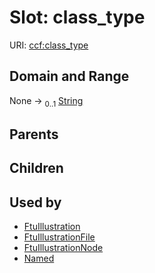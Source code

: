 
# Slot: class_type




URI: [ccf:class_type](http://purl.org/ccf/class_type)


## Domain and Range

None &#8594;  <sub>0..1</sub> [String](types/String.md)

## Parents


## Children


## Used by

 * [FtuIllustration](FtuIllustration.md)
 * [FtuIllustrationFile](FtuIllustrationFile.md)
 * [FtuIllustrationNode](FtuIllustrationNode.md)
 * [Named](Named.md)
